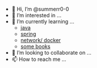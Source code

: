 - 👋 Hi, I’m @summerr0-0
- 👀 I’m interested in ...
- 🌱 I’m currently learning ...
  - [java](https://github.com/summerr0-0/java)
  - [spring](https://github.com/summerr0-0/spring) 
  - [network/ docker](https://github.com/summerr0-0/network)
  - [some books](https://github.com/Good-Developer-9492/RGD-Study)  
- 💞️ I’m looking to collaborate on ...
- 📫 How to reach me ...


<!---
summerr0-0/summerr0-0 is a ✨ special ✨ repository because its `README.md` (this file) appears on your GitHub profile.
You can click the Preview link to take a look at your changes.
--->
